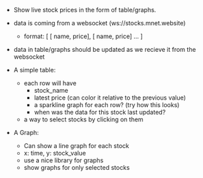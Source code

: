 - Show live stock prices in the form of table/graphs.
- data is coming from a websocket (ws://stocks.mnet.website)
  - format: [ [ name, price], [ name, price] … ]

- data in table/graphs should be updated as we recieve it from the websocket

- A simple table:
  - each row will have
    - stock_name
    - latest price (can color it relative to the previous value)
    - a sparkline graph for each row? (try how this looks)
    - when was the data for this stock last updated?
  - a way to select stocks by clicking on them

- A Graph:
  - Can show a line graph for each stock
  - x: time, y: stock_value
  - use a nice library for graphs
  - show graphs for only selected stocks 
